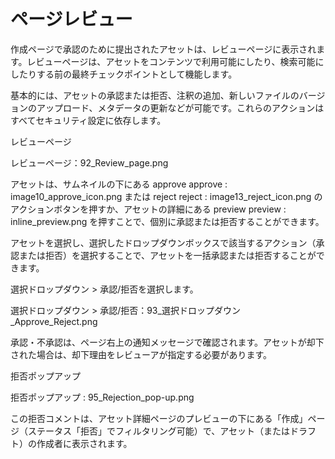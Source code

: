 # ページレビュー

作成ページで承認のために提出されたアセットは、レビューページに表示されます。レビューページは、アセットをコンテンツで利用可能にしたり、検索可能にしたりする前の最終チェックポイントとして機能します。

基本的には、アセットの承認または拒否、注釈の追加、新しいファイルのバージョンのアップロード、メタデータの更新などが可能です。これらのアクションはすべてセキュリティ設定に依存します。

レビューページ

レビューページ：92_Review_page.png

アセットは、サムネイルの下にある approve approve : image10_approve_icon.png または reject reject : image13_reject_icon.png のアクションボタンを押すか、アセットの詳細にある preview preview : inline_preview.png を押すことで、個別に承認または拒否することができます。

アセットを選択し、選択したドロップダウンボックスで該当するアクション（承認または拒否）を選択することで、アセットを一括承認または拒否することができます。

選択ドロップダウン > 承認/拒否を選択します。

選択ドロップダウン > 承認/拒否：93_選択ドロップダウン_Approve_Reject.png

承認・不承認は、ページ右上の通知メッセージで確認されます。アセットが却下された場合は、却下理由をレビューアが指定する必要があります。

拒否ポップアップ

拒否ポップアップ : 95_Rejection_pop-up.png

この拒否コメントは、アセット詳細ページのプレビューの下にある「作成」ページ（ステータス「拒否」でフィルタリング可能）で、アセット（またはドラフト）の作成者に表示されます。

